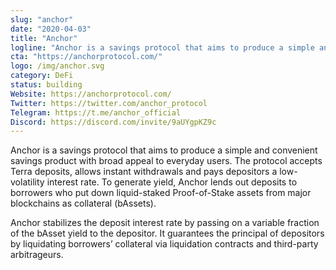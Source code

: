 ```yaml
---
slug: "anchor"
date: "2020-04-03"
title: "Anchor"
logline: "Anchor is a savings protocol that aims to produce a simple and convenient savings product with broad appeal to everyday users."
cta: "https://anchorprotocol.com/"
logo: /img/anchor.svg
category: DeFi
status: building
Website: https://anchorprotocol.com/
Twitter: https://twitter.com/anchor_protocol
Telegram: https://t.me/anchor_official
Discord: https://discord.com/invite/9aUYgpKZ9c
---
```

Anchor is a savings protocol that aims to produce a simple and convenient savings product with broad appeal to everyday users. The protocol accepts Terra deposits, allows instant withdrawals and pays depositors a low-volatility interest rate. To generate yield, Anchor lends out deposits to borrowers who put down liquid-staked Proof-of-Stake assets from major blockchains as collateral (bAssets).

Anchor stabilizes the deposit interest rate by passing on a variable fraction of the bAsset yield to the depositor. It guarantees the principal of depositors by liquidating borrowers’ collateral via liquidation contracts and third-party arbitrageurs.
